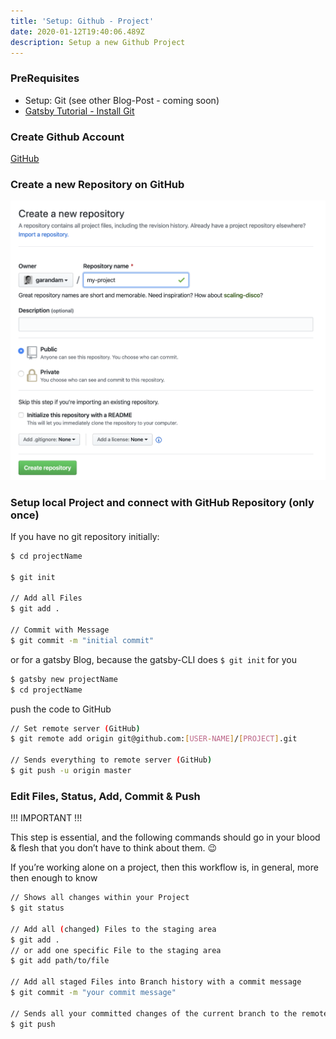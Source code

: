 ```yaml
---
title: 'Setup: Github - Project'
date: 2020-01-12T19:40:06.489Z
description: Setup a new Github Project
---
```

### PreRequisites

* Setup: Git (see other Blog-Post - coming soon)
* [Gatsby Tutorial - Install Git](https://www.gatsbyjs.org/tutorial/part-zero/#install-git)

### Create Github Account

[GitHub](https://github.com/)

### Create a new Repository on GitHub

![Create a new Repository](../assets/create_new_repo.png)

### Setup local Project and connect with GitHub Repository (only once)

If you have no git repository initially:

```sh
$ cd projectName

$ git init

// Add all Files
$ git add .

// Commit with Message
$ git commit -m "initial commit"
```

or for a gatsby Blog, because the gatsby-CLI does `$ git init` for you

```sh
$ gatsby new projectName
$ cd projectName
```

push the code to GitHub

```sh
// Set remote server (GitHub)
$ git remote add origin git@github.com:[USER-NAME]/[PROJECT].git

// Sends everything to remote server (GitHub)
$ git push -u origin master
```

### Edit Files, Status, Add, Commit & Push

!!! IMPORTANT !!!

This step is essential, and the following commands should go in your blood & flesh that you don’t have to think about them. 😉

If you’re working alone on a project, then this workflow is, in general, more then enough to know

```sh
// Shows all changes within your Project
$ git status

// Add all (changed) Files to the staging area
$ git add .
// or add one specific File to the staging area
$ git add path/to/file

// Add all staged Files into Branch history with a commit message
$ git commit -m "your commit message"

// Sends all your committed changes of the current branch to the remote server (GitHub)
$ git push
```
